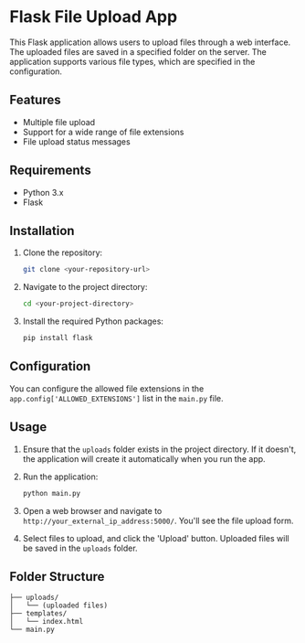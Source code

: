 # Flask File Upload App

This Flask application allows users to upload files through a web interface. The uploaded files are saved in a specified folder on the server. The application supports various file types, which are specified in the configuration.

## Features

- Multiple file upload
- Support for a wide range of file extensions
- File upload status messages

## Requirements

- Python 3.x
- Flask

## Installation

1. Clone the repository:

    ```bash
    git clone <your-repository-url>
    ```
  
2. Navigate to the project directory:

    ```bash
    cd <your-project-directory>
    ```

3. Install the required Python packages:

    ```bash
    pip install flask
    ```

## Configuration

You can configure the allowed file extensions in the `app.config['ALLOWED_EXTENSIONS']` list in the `main.py` file.

## Usage

1. Ensure that the `uploads` folder exists in the project directory. If it doesn't, the application will create it automatically when you run the app.

2. Run the application:

    ```bash
    python main.py
    ```

3. Open a web browser and navigate to `http://your_external_ip_address:5000/`. You'll see the file upload form.

4. Select files to upload, and click the 'Upload' button. Uploaded files will be saved in the `uploads` folder.

## Folder Structure

```plaintext
├── uploads/
│   └── (uploaded files)
├── templates/
│   └── index.html
└── main.py
